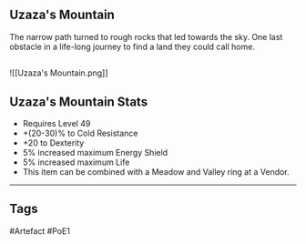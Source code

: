 ## Uzaza's Mountain
The narrow path turned to rough rocks that led towards the sky.
One last obstacle in a life-long journey
to find a land they could call home.
##
![[Uzaza's Mountain.png]]
## Uzaza's Mountain Stats
- Requires Level 49
- +(20-30)% to Cold Resistance
- +20 to Dexterity
- 5% increased maximum Energy Shield
- 5% increased maximum Life
- This item can be combined with a Meadow and Valley ring at a Vendor.


---
## Tags
#Artefact
#PoE1